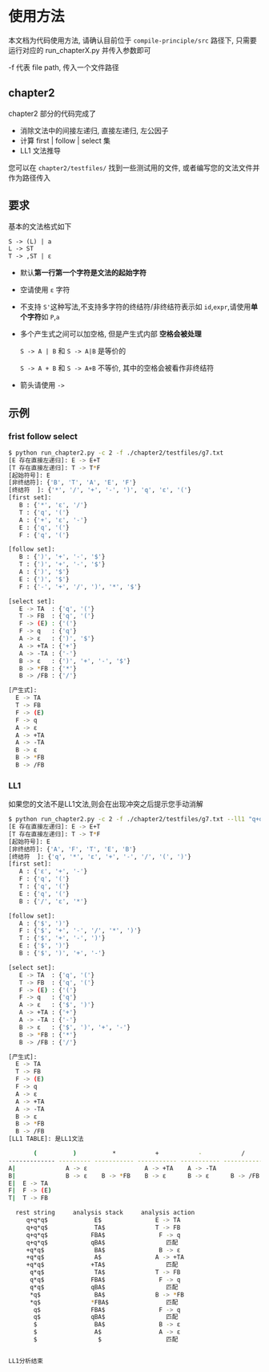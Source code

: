 
# 使用方法

本文档为代码使用方法, 请确认目前位于 `compile-principle/src` 路径下, 只需要运行对应的 run_chapterX.py 并传入参数即可

-f 代表 file path, 传入一个文件路径

## chapter2

chapter2 部分的代码完成了

- 消除文法中的间接左递归, 直接左递归, 左公因子
- 计算 first | follow | select 集
- LL1 文法推导

您可以在 `chapter2/testfiles/` 找到一些测试用的文件, 或者编写您的文法文件并作为路径传入

## 要求

基本的文法格式如下

```txt
S -> (L) | a
L -> ST
T -> ,ST | ε
```

- 默认**第一行第一个字符是文法的起始字符**
- 空请使用 `ε` 字符
- 不支持 `S'`这种写法,不支持多字符的终结符/非终结符表示如 `id`,`expr`,请使用**单个字符**如 `P`,`a`
- 多个产生式之间可以加空格, 但是产生式内部 **空格会被处理**

  `S -> A | B` 和 `S -> A|B` 是等价的

  `S -> A + B` 和 `S -> A+B` 不等价, 其中的空格会被看作非终结符

- 箭头请使用 `->`

## 示例

### frist follow select

```bash
$ python run_chapter2.py -c 2 -f ./chapter2/testfiles/g7.txt
[E 存在直接左递归]: E -> E+T
[T 存在直接左递归]: T -> T*F
[起始符号]: E
[非终结符]: {'B', 'T', 'A', 'E', 'F'}
[终结符  ]: {'*', '/', '+', '-', ')', 'q', 'ε', '('}
[first set]:
   B : {'*', 'ε', '/'}
   T : {'q', '('}
   A : {'+', 'ε', '-'}
   E : {'q', '('}
   F : {'q', '('}

[follow set]:
   B : {')', '+', '-', '$'}
   T : {')', '+', '-', '$'}
   A : {')', '$'}
   E : {')', '$'}
   F : {'-', '+', '/', ')', '*', '$'}

[select set]:
   E -> TA  : {'q', '('}
   T -> FB  : {'q', '('}
   F -> (E) : {'('}
   F -> q   : {'q'}
   A -> ε   : {')', '$'}
   A -> +TA : {'+'}
   A -> -TA : {'-'}
   B -> ε   : {')', '+', '-', '$'}
   B -> *FB : {'*'}
   B -> /FB : {'/'}

[产生式]:
  E -> TA
  T -> FB
  F -> (E)
  F -> q
  A -> ε
  A -> +TA
  A -> -TA
  B -> ε
  B -> *FB
  B -> /FB
```

### LL1

如果您的文法不是LL1文法,则会在出现冲突之后提示您手动消解

```bash
$ python run_chapter2.py -c 2 -f ./chapter2/testfiles/g7.txt --ll1 "q+q*q"
[E 存在直接左递归]: E -> E+T
[T 存在直接左递归]: T -> T*F
[起始符号]: E
[非终结符]: {'A', 'F', 'T', 'E', 'B'}
[终结符  ]: {'q', '*', 'ε', '+', '-', '/', '(', ')'}
[first set]:
   A : {'ε', '+', '-'}
   F : {'q', '('}
   T : {'q', '('}
   E : {'q', '('}
   B : {'/', 'ε', '*'}

[follow set]:
   A : {'$', ')'}
   F : {'$', '+', '-', '/', '*', ')'}
   T : {'$', '+', '-', ')'}
   E : {'$', ')'}
   B : {'$', ')', '+', '-'}

[select set]:
   E -> TA  : {'q', '('}
   T -> FB  : {'q', '('}
   F -> (E) : {'('}
   F -> q   : {'q'}
   A -> ε   : {'$', ')'}
   A -> +TA : {'+'}
   A -> -TA : {'-'}
   B -> ε   : {'$', ')', '+', '-'}
   B -> *FB : {'*'}
   B -> /FB : {'/'}

[产生式]:
  E -> TA
  T -> FB
  F -> (E)
  F -> q
  A -> ε
  A -> +TA
  A -> -TA
  B -> ε
  B -> *FB
  B -> /FB
[LL1 TABLE]: 是LL1文法

       (          )          *           +           -           /          q          $
------------- --------- ----------- ----------- ----------- ----------- ---------- ---------
A|              A -> ε                A -> +TA    A -> -TA                           A -> ε
B|              B -> ε    B -> *FB    B -> ε      B -> ε      B -> /FB               B -> ε
E|  E -> TA                                                               E -> TA
F|  F -> (E)                                                              F -> q
T|  T -> FB                                                               T -> FB

  rest string     analysis stack     analysis action
     q+q*q$             E$               E -> TA
     q+q*q$             TA$              T -> FB
     q+q*q$            FBA$               F -> q
     q+q*q$            qBA$                 匹配
     +q*q$              BA$               B -> ε
     +q*q$              A$               A -> +TA
     +q*q$             +TA$                 匹配
      q*q$              TA$              T -> FB
      q*q$             FBA$               F -> q
      q*q$             qBA$                 匹配
      *q$               BA$              B -> *FB
      *q$              *FBA$                匹配
       q$              FBA$               F -> q
       q$              qBA$                 匹配
       $                BA$               B -> ε
       $                A$                A -> ε
       $                 $                  匹配


LL1分析结束
```